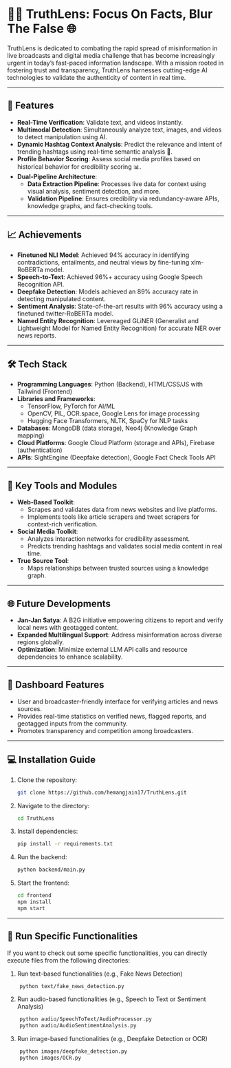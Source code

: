 # 🕵️‍♂️ TruthLens: Focus On Facts, Blur The False 🌐

TruthLens is dedicated to combating the rapid spread of misinformation in live broadcasts and digital media challenge that has become increasingly urgent in today’s fast-paced information landscape. With a mission rooted in fostering trust and transparency, TruthLens harnesses cutting-edge AI technologies to validate the authenticity of content in real time.

---

## 🚀 Features
- **Real-Time Verification**: Validate text, and videos instantly.
- **Multimodal Detection**: Simultaneously analyze text, images, and videos to detect manipulation using AI.
- **Dynamic Hashtag Context Analysis**: Predict the relevance and intent of trending hashtags using real-time semantic analysis 🔖.
- **Profile Behavior Scoring**: Assess social media profiles based on historical behavior for credibility scoring 📊.
- **Dual-Pipeline Architecture**:
  - **Data Extraction Pipeline**: Processes live data for context using visual analysis, sentiment detection, and more.
  - **Validation Pipeline**: Ensures credibility via redundancy-aware APIs, knowledge graphs, and fact-checking tools.

---

## 📈 Achievements
- **Finetuned NLI Model**: Achieved 94% accuracy in identifying contradictions, entailments, and neutral views by fine-tuning xlm-RoBERTa model.
- **Speech-to-Text**: Achieved 96%+ accuracy using Google Speech Recognition API.
- **Deepfake Detection**: Models achieved an 89% accuracy rate in detecting manipulated content.
- **Sentiment Analysis**: State-of-the-art results with 96% accuracy using a finetuned twitter-RoBERTa model.
- **Named Entity Recognition**: Levereaged GLiNER (Generalist and Lightweight Model for Named Entity Recognition) for accurate NER over news reports.

---

## 🛠️ Tech Stack
- **Programming Languages**: Python (Backend), HTML/CSS/JS with Tailwind (Frontend)
- **Libraries and Frameworks**: 
  - TensorFlow, PyTorch for AI/ML
  - OpenCV, PIL, OCR.space, Google Lens for image processing
  - Hugging Face Transformers, NLTK, SpaCy for NLP tasks
- **Databases**: MongoDB (data storage), Neo4j (Knowledge Graph mapping)
- **Cloud Platforms**: Google Cloud Platform (storage and APIs), Firebase (authentication)
- **APIs**: SightEngine (Deepfake detection), Google Fact Check Tools API

---

## 🌟 Key Tools and Modules
- **Web-Based Toolkit**:
  - Scrapes and validates data from news websites and live platforms.
  - Implements tools like article scrapers and tweet scrapers for context-rich verification.
- **Social Media Toolkit**:
  - Analyzes interaction networks for credibility assessment.
  - Predicts trending hashtags and validates social media content in real time.
- **True Source Tool**:
  - Maps relationships between trusted sources using a knowledge graph.

---

## 🌐 Future Developments
- **Jan-Jan Satya**: A B2G initiative empowering citizens to report and verify local news with geotagged content.
- **Expanded Multilingual Support**: Address misinformation across diverse regions globally.
- **Optimization**: Minimize external LLM API calls and resource dependencies to enhance scalability.

---

## 🎯 Dashboard Features
- User and broadcaster-friendly interface for verifying articles and news sources.
- Provides real-time statistics on verified news, flagged reports, and geotagged inputs from the community.
- Promotes transparency and competition among broadcasters.

---

## 💻 Installation Guide
1. Clone the repository:
   ```bash
   git clone https://github.com/hemangjain17/TruthLens.git
   ```
2. Navigate to the directory:
   ```bash
   cd TruthLens
   ```
3. Install dependencies:
   ```bash
   pip install -r requirements.txt
   ```
4. Run the backend:
   ```bash
   python backend/main.py
   ```
5. Start the frontend:
   ```bash
   cd frontend
   npm install
   npm start
   ```

---

## 🎯 Run Specific Functionalities

If you want to check out some specific functionalities, you can directly execute files from the following directories:
1. Run text-based functionalities (e.g., Fake News Detection)
```bash
    python text/fake_news_detection.py
   ```

2. Run audio-based functionalities (e.g., Speech to Text or Sentiment Analysis)
```bash
    python audio/SpeechToText/AudioProcessor.py
    python audio/AudioSentimentAnalysis.py
   ```

3. Run image-based functionalities (e.g., Deepfake Detection or OCR)
```bash
    python images/deepfake_detection.py
    python images/OCR.py
   ```

